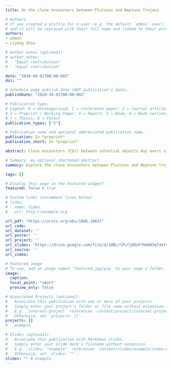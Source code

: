 ```yaml
---
title: On the close encounters between Plutinos and Neptune Trojans

# Authors
# If you created a profile for a user (e.g. the default `admin` user), write the username (folder name) here 
# and it will be replaced with their full name and linked to their profile.
authors:
- admin
- Liyong Zhou

# Author notes (optional)
# author_notes:
# - "Equal contribution"
# - "Equal contribution"

date: "2018-09-01T00:00:00Z"
doi: ""

# Schedule page publish date (NOT publication's date).
publishDate: "2020-10-01T00:00:00Z"

# Publication type.
# Legend: 0 = Uncategorized; 1 = Conference paper; 2 = Journal article;
# 3 = Preprint / Working Paper; 4 = Report; 5 = Book; 6 = Book section;
# 7 = Thesis; 8 = Patent
publication_types: ["2"]

# Publication name and optional abbreviated publication name.
publication: In *preprint*
publication_short: In *preprint*

abstract: Close encounters (CEs) between celestial objects may exert significant influence on their orbits. The influence will be even enhanced when two groups of celestial objects are confined in stable orbital configurations, e.g. in adjacent mean motion resonances (MMRs). Plutinos and Neptune Trojans, trapped in the 2:3 and 1:1 MMRs with Neptune respectively, are such examples. %Meanwhile, many objects among these two groups have peculiar orbits, seemingly as the vestige of CEs. As the first part of our investigation, this paper provides a detailed description of CEs between Plutinos and Trojans and their potential influences on the Trojans' orbits. Statistical analyses of CE data from numerical simulations reveal the randomness lying in the CEs between the two planetesimals. The closest positions of CEs distribute symmetrically inside the given CE region and no particular bias is found between the positive and negative effects on the orbital elements of Trojans. Based on the Gaussian approximation on the distribution of the velocity orientation of Plutino, and the integral derivatives of Gaussian perturbation equations, a theoretical method is built to estimate the CE effects. To further verify the randomness of CEs, a Monte Carlo approach is applied, and it generates distribution features consistent with the numerical results. In summary, CEs brought by realistic Plutinos exert impartial effects and tiny total influence on the orbital elements of Trojans. However, driven by the random walk mechanism, tiny effects may accumulate to a prominent variation given sufficient CEs, which will be discussed in the accompanying paper.

# Summary. An optional shortened abstract.
summary: Explore the close encounters between Plutinos and Neptune Trojans and their potential dynamic effects with abundant numerical simulations and statistical analyses

tags: []

# Display this page in the Featured widget?
featured: false # true

# Custom links (uncomment lines below)
# links:
# - name: Video
#   url: http://example.org

url_pdf: "https://arxiv.org/abs/1806.10651"
url_code: 
url_dataset: ''
url_poster: ''
url_project: ''
url_slides: "https://drive.google.com/file/d/1HBLrlPsfjDRnF7HmH83q744YrtZTyPfB/view"
url_source: ''
url_video:

# Featured image
# To use, add an image named `featured.jpg/png` to your page's folder. 
image:
  caption:
  focal_point: "smart"
  preview_only: false

# Associated Projects (optional).
#   Associate this publication with one or more of your projects.
#   Simply enter your project's folder or file name without extension.
#   E.g. `internal-project` references `content/project/internal-project/index.md`.
#   Otherwise, set `projects: []`.
projects: []
# - example

# Slides (optional).
#   Associate this publication with Markdown slides.
#   Simply enter your slide deck's filename without extension.
#   E.g. `slides: "example"` references `content/slides/example/index.md`.
#   Otherwise, set `slides: ""`.
slides: "" # example
---
```


<!--
{{% callout note %}}
Click the *Cite* button above to demo the feature to enable visitors to import publication metadata into their reference management software.
{{% /callout %}}

{{% callout note %}}
Create your slides in Markdown - click the *Slides* button to check out the example.
{{% /callout %}}
-->

<!--
Supplementary notes can be added here, including [code, math, and images](https://wowchemy.com/docs/writing-markdown-latex/).
-->
